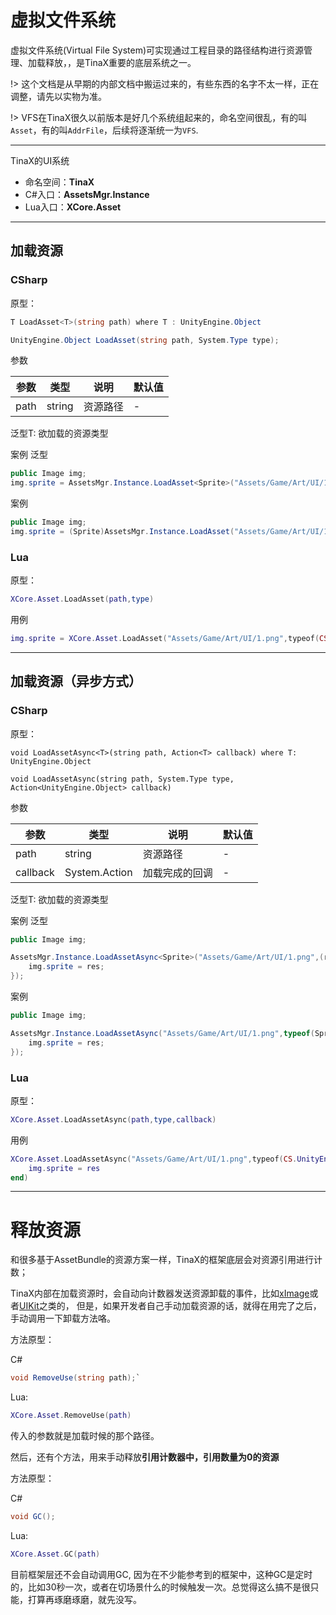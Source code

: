 # 虚拟文件系统

虚拟文件系统(Virtual File System)可实现通过工程目录的路径结构进行资源管理、加载释放，，是TinaX重要的底层系统之一。

!> 这个文档是从早期的内部文档中搬运过来的，有些东西的名字不太一样，正在调整，请先以实物为准。

!> VFS在TinaX很久以前版本是好几个系统组起来的，命名空间很乱，有的叫`Asset`，有的叫`AddrFile`，后续将逐渐统一为`VFS`.


------


TinaX的UI系统

- 命名空间：__TinaX__
- C#入口：__AssetsMgr.Instance__
- Lua入口：__XCore.Asset__


------



## 加载资源

### CSharp

原型：

``` csharp
T LoadAsset<T>(string path) where T : UnityEngine.Object

UnityEngine.Object LoadAsset(string path, System.Type type);
```

参数

| 参数 | 类型 | 说明 | 默认值 |
| ------| ------ |------ | ----|
| path | string | 资源路径 | - |

泛型T: 欲加载的资源类型


案例 泛型

``` csharp
public Image img;
img.sprite = AssetsMgr.Instance.LoadAsset<Sprite>("Assets/Game/Art/UI/1.png");
```

案例

``` csharp
public Image img;
img.sprite = (Sprite)AssetsMgr.Instance.LoadAsset("Assets/Game/Art/UI/1.png",typeof(Sprite));

```

### Lua

原型：

``` lua
XCore.Asset.LoadAsset(path,type)
```

用例

``` lua
img.sprite = XCore.Asset.LoadAsset("Assets/Game/Art/UI/1.png",typeof(CS.UnityEngine.Sprite))
```


------


## 加载资源（异步方式）

### CSharp

原型：

`void LoadAssetAsync<T>(string path, Action<T> callback) where T: UnityEngine.Object`

`void LoadAssetAsync(string path, System.Type type, Action<UnityEngine.Object> callback)`

参数

| 参数 | 类型 | 说明 | 默认值 |
| ------| ------ |------ | ----|
| path | string | 资源路径 | - |
| callback | System.Action| 加载完成的回调 | -|

泛型T: 欲加载的资源类型


案例 泛型

``` csharp
public Image img;

AssetsMgr.Instance.LoadAssetAsync<Sprite>("Assets/Game/Art/UI/1.png",(res)=>{
    img.sprite = res;
});
```

案例

``` csharp
public Image img;

AssetsMgr.Instance.LoadAssetAsync("Assets/Game/Art/UI/1.png",typeof(Sprite),(res)=>{
    img.sprite = res;
});
```

### Lua

原型：

``` lua
XCore.Asset.LoadAssetAsync(path,type,callback)
```

用例

``` lua
XCore.Asset.LoadAssetAsync("Assets/Game/Art/UI/1.png",typeof(CS.UnityEngine.Sprite),function(res)
    img.sprite = res
end)
```

------

# 释放资源

和很多基于AssetBundle的资源方案一样，TinaX的框架底层会对资源引用进行计数；

TinaX内部在加载资源时，会自动向计数器发送资源卸载的事件，比如[xImage](system_uikit_uicomponent_ximage)或者[UIKit](system_uikit_advanced_mode)之类的，
但是，如果开发者自己手动加载资源的话，就得在用完了之后，手动调用一下卸载方法咯。


方法原型：

C# 

``` csharp
void RemoveUse(string path);`
```

Lua: 

``` lua
XCore.Asset.RemoveUse(path)
```

传入的参数就是加载时候的那个路径。


然后，还有个方法，用来手动释放**引用计数器中，引用数量为0的资源**

方法原型：

C# 

``` csharp
void GC();
``` 

Lua: 

``` lua
XCore.Asset.GC(path)
```

目前框架层还不会自动调用GC, 因为在不少能参考到的框架中，这种GC是定时的，比如30秒一次，或者在切场景什么的时候触发一次。总觉得这么搞不是很只能，打算再琢磨琢磨，就先没写。